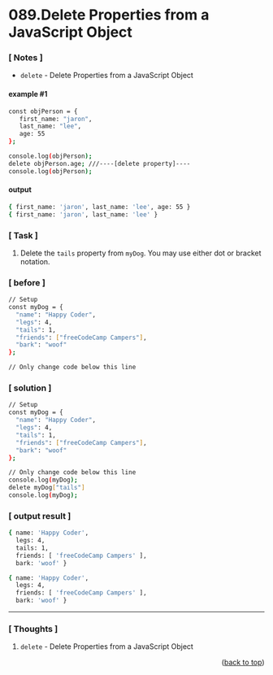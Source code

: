 <a name="topage"></a>

# 089.Delete Properties from a JavaScript Object

### [ Notes ]
  * `delete` - Delete Properties from a JavaScript Object

#### example #1

```sh
const objPerson = {
   first_name: "jaron",
   last_name: "lee",
   age: 55
};

console.log(objPerson); 
delete objPerson.age; ///----[delete property]----
console.log(objPerson);
```

#### output
```sh
{ first_name: 'jaron', last_name: 'lee', age: 55 }
{ first_name: 'jaron', last_name: 'lee' }
```

### [ Task ]
  1. Delete the `tails` property from `myDog`. You may use either dot or bracket notation.

### [ before ]

```sh
// Setup
const myDog = {
  "name": "Happy Coder",
  "legs": 4,
  "tails": 1,
  "friends": ["freeCodeCamp Campers"],
  "bark": "woof"
};

// Only change code below this line
```

### [ solution ]

```sh
// Setup
const myDog = {
  "name": "Happy Coder",
  "legs": 4,
  "tails": 1,
  "friends": ["freeCodeCamp Campers"],
  "bark": "woof"
};

// Only change code below this line
console.log(myDog);
delete myDog["tails"]
console.log(myDog);
```

### [ output result ]

```sh
{ name: 'Happy Coder',
  legs: 4,
  tails: 1,
  friends: [ 'freeCodeCamp Campers' ],
  bark: 'woof' }

{ name: 'Happy Coder',
  legs: 4,
  friends: [ 'freeCodeCamp Campers' ],
  bark: 'woof' }
```

-----

### [ Thoughts ]

  1. `delete` - Delete Properties from a JavaScript Object
  

<p align="right">(<a href="#topage">back to top</a>)</p>
<br/>
<br/>
